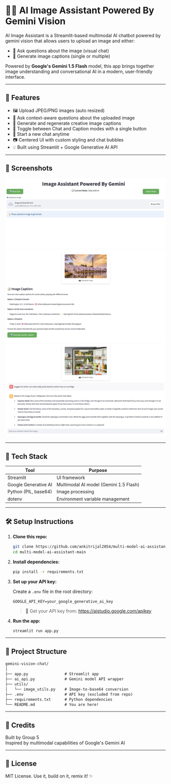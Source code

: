 # 🧠📸 AI Image Assistant Powered By Gemini Vision

AI Image Assistant is a Streamlit-based multimodal AI chatbot powered by gemini vision that allows users to upload an image and either:

- 💬 Ask questions about the image (visual chat)
- 📝 Generate image captions (single or multiple)

Powered by **Google's Gemini 1.5 Flash** model, this app brings together image understanding and conversational AI in a modern, user-friendly interface.

---

## 🚀 Features

- 🖼️ Upload JPEG/PNG images (auto resized)
- 💬 Ask context-aware questions about the uploaded image
- 📝 Generate and regenerate creative image captions
- 🔁 Toggle between Chat and Caption modes with a single button
- 🔄 Start a new chat anytime
- 📷 Centered UI with custom styling and chat bubbles
- 💡 Built using Streamlit + Google Generative AI API

---

## 📸 Screenshots

<img src="screenshots/home.png" alt="Main Interface" width="600" />

<img src="screenshots/caption.png" alt="Caption Mode" width="600" />

<img src="screenshots/chat.png" alt="Chat Mode" width="600" />

---

## 🧩 Tech Stack

| Tool                 | Purpose                                |
| -------------------- | -------------------------------------- |
| Streamlit            | UI framework                           |
| Google Generative AI | Multimodal AI model (Gemini 1.5 Flash) |
| Python (PIL, base64) | Image processing                       |
| dotenv               | Environment variable management        |

---

## 🛠️ Setup Instructions

1. **Clone this repo:**

   ```bash
   git clone https://github.com/ankitrijal2054/multi-model-ai-assistant.git
   cd multi-model-ai-assistant-main
   ```

2. **Install dependencies:**

   ```bash
   pip install -r requirements.txt
   ```

3. **Set up your API key:**

   Create a `.env` file in the root directory:

   ```env
   GOOGLE_API_KEY=your_google_generative_ai_key
   ```

   > 🔐 Get your API key from: https://aistudio.google.com/apikey

4. **Run the app:**
   ```bash
   streamlit run app.py
   ```

---

## 📁 Project Structure

```
gemini-vision-chat/
│
├── app.py                # Streamlit app
├── ai_api.py             # Gemini model API wrapper
├── utils/
│   └── image_utils.py    # Image-to-base64 conversion
├── .env                  # API key (excluded from repo)
├── requirements.txt      # Python dependencies
└── README.md             # You are here!
```

---

## 🌟 Credits

Built by Group 5  
Inspired by multimodal capabilities of Google's Gemini AI

---

## 📜 License

MIT License. Use it, build on it, remix it! ✨
